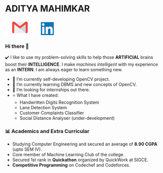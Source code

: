 # ADITYA MAHIMKAR 

[<img src="https://github.com/aditya9110/aditya9110/blob/master/gmail_logo.png" height="50">](mailto:mahimkaradi@gmail.com)
&nbsp;&nbsp;&nbsp;
[<img src="https://github.com/aditya9110/aditya9110/blob/master/Linkedin_icon.png" height="42">](Linkedin.com/in/aditya-mahimkar)

### Hi there 👋
:heavy_check_mark: I like to use my problem-solving skills to help those **ARTIFICIAL** brains boost their **INTELLIGENCE**.
I make *machines intelligent* with my experience as an **INTERN**. I am always eager to learn something new.
  
- 🔭 I’m currently self-developing OpenCV project.
- 🌱 I’m currently learning DBMS and new concepts of OpenCV.
- 👯 I’m looking for internships out there.
- :star: What I have created: 
  - Handwritten Digits Recognition System
  - Lane Detection System 
  - Customer Complaints Classifier
  - Social Distance Analyser (under-development)

### :bar_chart: Academics and Extra Curricular
- Studying Computer Engineering and secured an average of **8.90 CGPA** (upto SEM IV).
- Core member of Machine Learning Club of the college.
- Secured 1st rank in **Quickathon** organized by QuickWork at SIGCE.
- **Competitive Programming** on Codechef and Codeforces.
